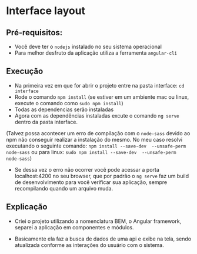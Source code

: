 # Interface layout

## Pré-requisitos:

- Você deve ter o `nodejs` instalado no seu sistema operacional
- Para melhor desfruto da aplicação utiliza a ferramenta `angular-cli`

## Execução

- Na primeira vez em que for abrir o projeto entre na pasta interface: `cd interface`
- Rode o comando `npm install` (se estiver em um ambiente mac ou linux, execute o comando como `sudo npm install`)
- Todas as dependencias serão instaladas
- Agora com as dependências instaladas excute o comando `ng serve` dentro da pasta interface.

(Talvez possa acontecer um erro de compilação com o `node-sass` devido ao npm não conseguir realizar a instalação do mesmo. No meu caso resolvi executando o seguinte comando: `npm install --save-dev  --unsafe-perm node-sass` ou para linux: `sudo npm install --save-dev  --unsafe-perm node-sass`)

- Se dessa vez o erro não ocorrer você pode acessar a porta localhost:4200 no seu browser, que por padrão o `ng serve` faz um build de desenvolvimento para você verificar sua aplicação, sempre recompilando quando um arquivo muda.

## Explicação

- Criei o projeto utilizando a nomenclatura BEM, o Angular framework, separei a aplicação em componentes e módulos.

- Basicamente ela faz a busca de dados de uma api e exibe na tela, sendo atualizada conforme as interações do usuário com o sistema.
